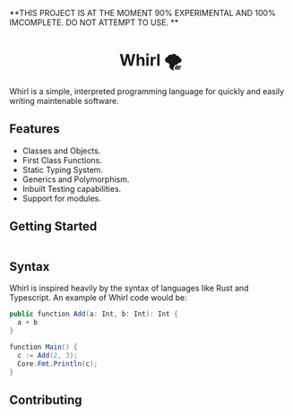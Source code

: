 **THIS PROJECT IS AT THE MOMENT 90% EXPERIMENTAL AND 100% IMCOMPLETE. DO NOT ATTEMPT TO USE. **

<h1 align=center>Whirl 🌪</h1>

Whirl is a simple, interpreted programming language for quickly and easily writing maintenable software.

## Features
- Classes and Objects.
- First Class Functions.
- Static Typing System.
- Generics and Polymorphism.
- Inbuilt Testing capabilities.
- Support for modules.

## Getting Started


```

```

## Syntax
Whirl is inspired heavily by the syntax of languages like Rust and Typescript. An example of Whirl code would be:

```csharp
public function Add(a: Int, b: Int): Int {
  a + b
}

function Main() {
  c := Add(2, 3);
  Core.Fmt.Println(c);
}
```

## Contributing



